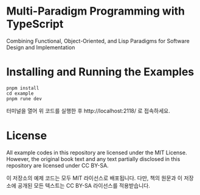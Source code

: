 # Multi-Paradigm Programming with TypeScript

Combining Functional, Object-Oriented, and Lisp Paradigms for Software Design and Implementation

# Installing and Running the Examples

```
pnpm install
cd example
pnpm rune dev
```

터미널을 열어 위 코드를 실행한 후 http://localhost:2118/ 로 접속하세요.

# License

All example codes in this repository are licensed under the MIT License.
However, the original book text and any text partially disclosed in this repository are licensed under CC BY-SA.

이 저장소의 예제 코드는 모두 MIT 라이선스로 배포됩니다.
다만, 책의 원문과 이 저장소에 공개된 모든 텍스트는 CC BY-SA 라이선스를 적용받습니다.